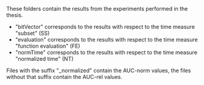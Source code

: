 These folders contain the results from the experiments performed in the thesis.

  - "bitVector" corresponds to the results with respect to the time measure "subset" (SS)
  - "evaluation" corresponds to the results with respect to the time measure "function evaluation" (FE)
 - "normTime" corresponds to the results with respect to the time measure "normalized time" (NT)
 
 Files with the suffix "_normalized" contain the AUC-norm values, the files without that suffix contain the AUC-rel values.
